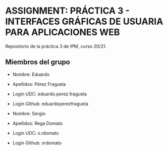 # ASSIGNMENT: PRÁCTICA 3 - INTERFACES GRÁFICAS DE USUARIA PARA APLICACIONES WEB

Repositorio de la práctica 3 de IPM, curso 20/21.

## Miembros del grupo

  * Nombre: Eduardo
  * Apellidos: Pérez Fraguela
  * Login UDC: eduardo.perez.fraguela
  * Login Github: eduardoperezfraguela
  
  * Nombre: Sergio
  * Apellidos: Rega Domato
  * Login UDC: s.rdomato
  * Login Github: srdomato

